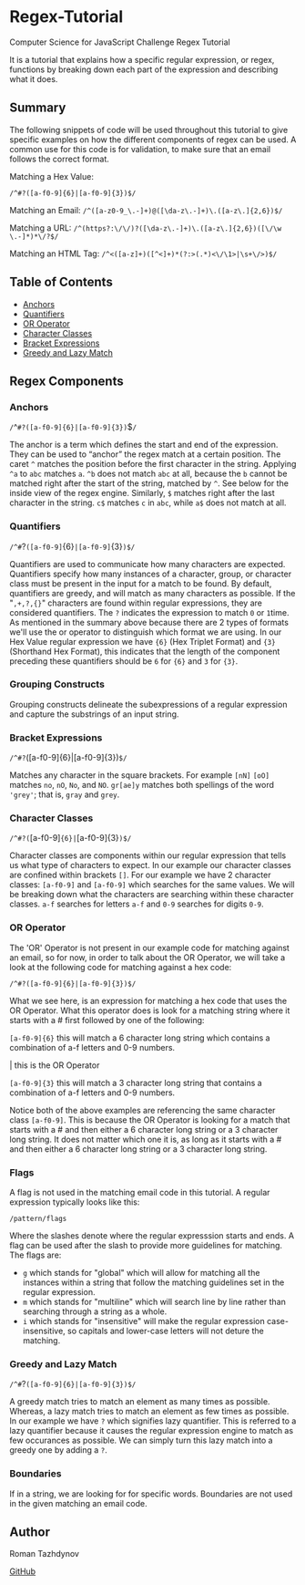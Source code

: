 # Regex-Tutorial
Computer Science for JavaScript Challenge Regex Tutorial

It is a tutorial that explains how a specific regular expression, or regex, functions by breaking down each part of the expression and describing what it does.

## Summary
The following snippets of code will be used throughout this tutorial to give specific examples on how the different components of regex can be used. A common use for this code is for validation, to make sure that an email follows the correct format.

Matching a Hex Value:

`/^#?([a-f0-9]{6}|[a-f0-9]{3})$/`

Matching an Email: 
`/^([a-z0-9_\.-]+)@([\da-z\.-]+)\.([a-z\.]{2,6})$/`

Matching a URL: 
`/^(https?:\/\/)?([\da-z\.-]+)\.([a-z\.]{2,6})([\/\w \.-]*)*\/?$/`

Matching an HTML Tag: 
`/^<([a-z]+)([^<]+)*(?:>(.*)<\/\1>|\s+\/>)$/`



## Table of Contents

- [Anchors](#anchors)
- [Quantifiers](#quantifiers)
- [OR Operator](#or-operator)
- [Character Classes](#character-classes)
- [Bracket Expressions](#bracket-expressions)
- [Greedy and Lazy Match](#greedy-and-lazy-match)

## Regex Components

### Anchors

`/`^`#?([a-f0-9]{6}|[a-f0-9]{3})`$`/`

The anchor is a term which defines the start and end of the expression. They can be used to “anchor” the regex match at a certain position. The caret `^` matches the position before the first character in the string. Applying `^a` to `abc` matches `a`. `^b` does not match `abc` at all, because the `b` cannot be matched right after the start of the string, matched by `^`. See below for the inside view of the regex engine.
Similarly, `$` matches right after the last character in the string. `c$` matches `c` in `abc`, while `a$` does not match at all.

### Quantifiers

`/^#`?`([a-f0-9]`{6}`|[a-f0-9]`{3}`)$/`

Quantifiers are used to communicate how many characters are expected. Quantifiers specify how many instances of a character, group, or character class must be present in the input for a match to be found. By default, quantifiers are greedy, and will match as many characters as possible. If the "`,+,?,{}`" characters are found within regular expressions, they are considered quantifiers. The `?` indicates the expression to match `0` or `1`time. As mentioned in the summary above because there are 2 types of formats we'll use the or operator to distinguish which format we are using. In our Hex Value regular expression we have `{6}` (Hex Triplet Format) and `{3}` (Shorthand Hex Format), this indicates that the length of the component preceding these quantifiers should be `6` for `{6}` and `3` for `{3}`.

### Grouping Constructs

Grouping constructs delineate the subexpressions of a regular expression and capture the substrings of an input string.

### Bracket Expressions

`/^#?`([a-f0-9]{6}|[a-f0-9]{3})`$/`

Matches any character in the square brackets. For example 	`[nN]` `[oO]` matches `no`, `nO`, `No`, and `NO`.
`gr[ae]y` matches both spellings of the word `'grey'`; that is, `gray` and `grey`.

### Character Classes

`/^#?(`[a-f0-9]`{6}|`[a-f0-9]{3}`)$/`

Character classes are components within our regular expression that tells us what type of characters to expect. In our example our character classes are confined within brackets `[]`. For our example we have 2 character classes: `[a-f0-9]` and `[a-f0-9]` which searches for the same values. We will be breaking down what the characters are searching within these character classes. `a-f` searches for letters `a-f` and `0-9` searches for digits `0-9`.

### OR Operator

The 'OR' Operator is not present in our example code for matching against an email, so for now, in order to talk about the OR Operator, we will take a look at the following code for matching against a hex code:

`/^#?([a-f0-9]{6}|[a-f0-9]{3})$/`

What we see here, is an expression for matching a hex code that uses the OR Operator. What this operator does is look for a matching string where it starts with a # first followed by one of the following:

`[a-f0-9]{6}` this will match a 6 character long string which contains a combination of a-f letters and 0-9 numbers.

| this is the OR Operator

`[a-f0-9]{3}` this will match a 3 character long string that contains a combination of a-f letters and 0-9 numbers.

Notice both of the above examples are referencing the same character class `[a-f0-9]`. This is because the OR Operator is looking for a match that starts with a # and then either a 6 character long string or a 3 character long string. It does not matter which one it is, as long as it starts with a # and then either a 6 character long string or a 3 character long string.

### Flags

A flag is not used in the matching email code in this tutorial. A regular expression typically looks like this:

`/pattern/flags`

Where the slashes denote where the regular expresssion starts and ends. A flag can be used after the slash to provide more guidelines for matching. The flags are:

- `g` which stands for "global" which will allow for matching all the instances within a string that follow the matching guidelines set in the regular expression.
- `m` which stands for "multiline" which will search line by line rather than searching through a string as a whole.
- `i` which stands for "insensitive" will make the regular expression case-insensitive, so capitals and lower-case letters will not deture the matching.

### Greedy and Lazy Match

`/^#`?`([a-f0-9]{6}|[a-f0-9]{3})$/`

A greedy match tries to match an element as many times as possible. Whereas, a lazy match tries to match an element as few times as possible. In our example we have `?` which signifies lazy quantifier. This is referred to a lazy quantifier because it causes the regular expression engine to match as few occurances as possible. We can simply turn this lazy match into a greedy one by adding a `?`.

### Boundaries
If in a string, we are looking for for specific words. Boundaries are not used in the given matching an email code.

## Author

Roman Tazhdynov

[GitHub](https://github.com/tajdinov)